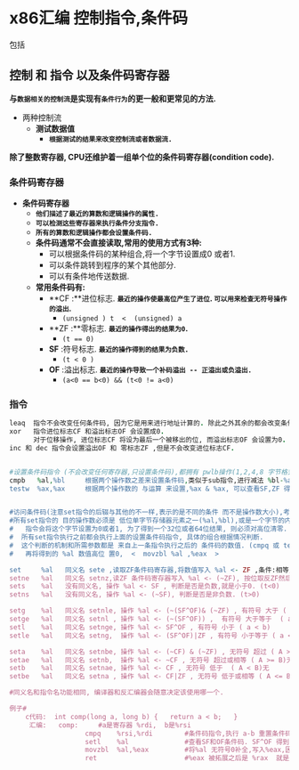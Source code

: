 # x86汇编 控制指令,条件码

包括 

## 控制 和 指令 以及条件码寄存器

**与`数据相关的控制流`是实现有`条件行为`的更一般和更常见的方法.**

* 两种控制流
  * **测试数据值**
    * **`根据测试的结果来改变控制流或者数据流.`**

**除了整数寄存器, CPU还维护着一组单个位的条件码寄存器\(condition code\).**

### 条件码寄存器

* **条件码寄存器** 
  * **`他们描述了最近的算数和逻辑操作的属性.`**
  * **`可以检测这些寄存器来执行条件分支指令.`**
  * **`所有的算数和逻辑操作都会设置条件码.`**
  * **条件码通常不会直接读取,常用的使用方式有3种:**
    * 可以根据条件码的某种组合,将一个字节设置成0 或者1.
    * 可以条件跳转到程序的某个其他部分.
    * 可以有条件地传送数据.
  * **常用条件码有:**
    * **CF  :**进位标志.   **`最近的操作使最高位产生了进位`. `可以用来检查无符号操作的溢出`.**
      * `(unsigned ) t  <  (unsigned) a`
    * **ZF  :**零标志.       **`最近的操作得出的结果为0`.**
      * `(t == 0)`
    * **SF**  :符号标志.   **`最近的操作得到的结果为负数.`**
      * `(t < 0 )`
    * **OF** :溢出标志.    **`最近的操作导致一个补码溢出 -- 正溢出或负溢出.`**
      * `(a<0 == b<0) && (t<0 != a<0)`

### 指令

```ruby
leaq  指令不会改变任何条件码, 因为它是用来进行地址计算的. 除此之外其余的都会改变条件码.
xor   指令进位标志CF 和溢出标志OF 会设置成0.
      对于位移操作, 进位标志CF 将设为最后一个被移出的位, 而溢出标志OF 会设置为0.
inc 和 dec 指令会设置溢出OF 和 零标志ZF ,但是不会改变进位标志CF.


#设置条件码指令 (不会改变任何寄存器,只设置条件码),都拥有 pwlb操作(1,2,4,8 字节格式)
cmpb   %al,%bl     根据两个操作数之差来设置条件码,类似于sub指令,进行减法 %bl-%al, 可以查看ZF,SF,OF,CF 对比大小.
testw  %ax,%ax     根据两个操作数的 与运算 来设置,%ax & %ax, 可以查看SF,ZF 得到是负数还是0


#访问条件码(注意set指令的后辍与其他的不一样,表示的是不同的条件 而不是操作数大小),考虑的是条件码的组合
#所有set指令的 目的操作数必须是 低位单字节存储器元素之一(%al,%bl),或是一个字节的内存位置, 
#   指令会将这个字节设置为0或者1, 为了得到一个32位或者64位结果, 则必须对高位清零.
#  所有set指令执行之前都会执行上面的设置条件码指令, 具体的组合根据情况判断.
#  这个判断的机制和所需参数都是 来自上一条指令执行之后的 条件码的数值. (cmpq 或 testq).
#   再将得到的 %al 数值高位 置0,  <  movzbl %al ,%eax  >

set     %al   同义名 sete ,读取ZF条件码寄存器,将数值写入 %al <- ZF ,条件:相等/零 (t==0)
setne   %al   同义名 setnz,读ZF 条件码寄存器写入 %al <- (~ZF), 按位取反ZF然后写入%al,(t!= 0)
sets    %al   没有同义名, 操作 %al <- SF , 判断是否是负数,就是小于0. (t<0)
setns   %al   没有同义名, 操作 %al <- (~SF), 判断是否是非负数. (t>0)

setg    %al   同义名 setnle, 操作 %al <- (~(SF^OF)& (~ZF) , 有符号 大于 ( a > b )
setge   %al   同义名 setnl , 操作 %al <- (~(SF^OF)) ,  有符号 大于等于  ( a >= b )
setl    %al   同义名 setnge, 操作 %al <- SF^OF , 有符号 小于 ( a < b)
setle   %al   同义名 setng,  操作 %al <- (SF^OF)|ZF , 有符号 小于等于 ( a <= b)

seta    %al   同义名 setnbe, 操作 %al <- (~CF) & (~ZF) , 无符号 超过 ( A > B )无
setae   %al   同义名 setnb,  操作 %al <- ~CF , 无符号 超过或相等 ( A >= B)无
setb    %al   同义名 setnae, 操作 %al <- CF , 无符号 低于  ( A < B)无
setbe   %al   同义名 setna , 操作 %al <- CF|ZF , 无符号 低于或相等 ( A <= B )

#同义名和指令名功能相同, 编译器和反汇编器会随意决定该使用哪一个.

例子#
    c代码:  int comp(long a, long b) {   return a < b;   }
     汇编:   comp:     #a是寄存器 %rdi,  b是%rsi
                   cmpq    %rsi,%rdi        #条件码指令,执行 a-b 重置条件码,但不修改寄存器
                   setl    %al              #查看SF和OF条件码. SF^OF 得到的 1 或0 写入%al
                   movzbl  %al,%eax         #将%al 无符号0补全,写入%eax,因为是l 所以高4位也置0.
                   ret                      #%eax 被拓展之后是 %rax  就是返回值参数寄存器.
                   

```















